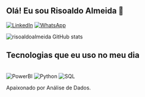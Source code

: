 ## Olá! Eu sou Risoaldo Almeida 👋

[![LinkedIn](https://img.shields.io/badge/LinkedIn-0077B5?style=for-the-badge&logo=linkedin&logoColor=white)](https://www.linkedin.com/in/risoaldoalmeida)
[![WhatsApp](https://img.shields.io/badge/WhatsApp-25D366?style=for-the-badge&logo=whatsapp&logoColor=white)](https://wa.me/5518997525743)

![risoaldoalmeida GitHub stats](https://github-readme-stats.vercel.app/api?username=risoaldoalmeida&theme=blue-green)

## Tecnologias que eu uso no meu dia
<div style="display:inline_block"><br/>
  <img align="center" alt="PowerBI" src="https://img.shields.io/badge/Power%20BI-F2C811?style=for-the-badge&logo=powerbi&logoColor=black" />   
  <img align="center" alt="Python" src= "https://img.shields.io/badge/Python-3776AB?style=for-the-badge&logo=python&logoColor=white" />
 <img align="center" alt="SQL" src= "https://img.shields.io/badge/SQL-4479A1?style=for-the-badge&logo=postgresql&logoColor=white" />
</div>

Apaixonado por Análise de Dados.
